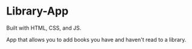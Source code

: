 # Library-App

Built with HTML, CSS, and JS.

App that allows you to add books you have and haven't read to a library.
